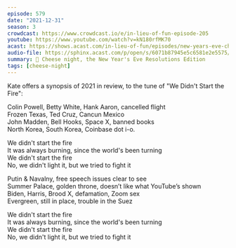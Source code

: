 ```yaml
---
episode: 579
date: "2021-12-31"
season: 3
crowdcast: https://www.crowdcast.io/e/in-lieu-of-fun-episode-205
youtube: https://www.youtube.com/watch?v=kN180rfMK70
acast: https://shows.acast.com/in-lieu-of-fun/episodes/new-years-eve-cheese-night
audio-file: https://sphinx.acast.com/p/open/s/6071b87945e5c6581e2e5575/e/61d2002d513105001334bfd5/media.mp3
summary: 🧀 Cheese night, the New Year's Eve Resolutions Edition
tags: [cheese-night]
---
```


Kate offers a synopsis of 2021 in review, to the tune of "We Didn't Start the Fire":

Colin Powell, Betty White, Hank Aaron, cancelled flight  
Frozen Texas, Ted Cruz, Cancun Mexico  
John Madden, Bell Hooks, Space X, banned books  
North Korea, South Korea, Coinbase dot i-o.  

We didn't start the fire  
It was always burning, since the world's been turning  
We didn't start the fire  
No, we didn't light it, but we tried to fight it  

Putin & Navalny, free speech issues clear to see  
Summer Palace, golden throne, doesn’t like what YouTube’s shown  
Biden, Harris, Brood X, defamation, Zoom sex  
Evergreen, still in place, trouble in the Suez  

We didn't start the fire  
It was always burning, since the world's been turning  
We didn't start the fire  
No, we didn't light it, but we tried to fight it  
